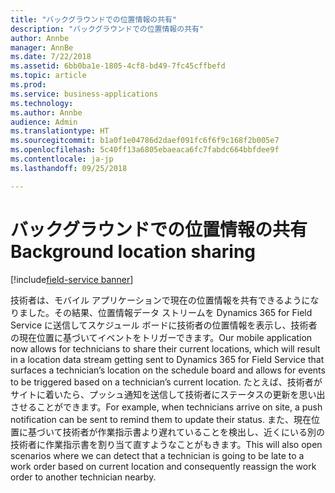 ```yaml
---
title: "バックグラウンドでの位置情報の共有"
description: "バックグラウンドでの位置情報の共有"
author: Annbe
manager: AnnBe
ms.date: 7/22/2018
ms.assetid: 6bb0ba1e-1805-4cf8-bd49-7fc45cffbefd
ms.topic: article
ms.prod: 
ms.service: business-applications
ms.technology: 
ms.author: Annbe
audience: Admin
ms.translationtype: HT
ms.sourcegitcommit: b1a0f1e04786d2daef091fc6f6f9c168f2b005e7
ms.openlocfilehash: 5c40ff13a6805ebaeaca6fc7fabdc664bbfdee9f
ms.contentlocale: ja-jp
ms.lasthandoff: 09/25/2018

---
```


#  <a name="background-location-sharing"></a><span data-ttu-id="23669-103">バックグラウンドでの位置情報の共有</span><span class="sxs-lookup"><span data-stu-id="23669-103">Background location sharing</span></span>

[!include[field-service banner](../../../includes/field-service.md)]



<span data-ttu-id="23669-104">技術者は、モバイル アプリケーションで現在の位置情報を共有できるようになりました。その結果、位置情報データ ストリームを Dynamics 365 for Field Service に送信してスケジュール ボードに技術者の位置情報を表示し、技術者の現在位置に基づいてイベントをトリガーできます。</span><span class="sxs-lookup"><span data-stu-id="23669-104">Our mobile application now allows for technicians to share their current locations, which will result in a location data stream getting sent to Dynamics 365 for Field Service that surfaces a technician’s location on the schedule board and allows for events to be triggered based on a technician’s current location.</span></span> <span data-ttu-id="23669-105">たとえば、技術者がサイトに着いたら、プッシュ通知を送信して技術者にステータスの更新を思い出させることができます。</span><span class="sxs-lookup"><span data-stu-id="23669-105">For example, when technicians arrive on site, a push notification can be sent to remind them to update their status.</span></span> <span data-ttu-id="23669-106">また、現在位置に基づいて技術者が作業指示書より遅れていることを検出し、近くにいる別の技術者に作業指示書を割り当て直すようなことがもきます。</span><span class="sxs-lookup"><span data-stu-id="23669-106">This will also open scenarios where we can detect that a technician is going to be late to a work order based on current location and consequently reassign the work order to another technician nearby.</span></span>

